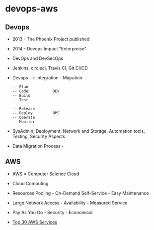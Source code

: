 # devops-aws

## Devops

- 2013 - The Phoenix Project published

- 2014 - Devops Impact "Enterpreise"

- DevOps and DevSecOps

- Jenkins, circleci, Travis CI, Git CI/CD

- Devops --> Integration - Migration

      -- Plan 
      -- Code           DEV
      -- Build 
      -- Test 

      -- Release 
      -- Deploy         OPS
      -- Operate 
      -- Monitor

- SysAdmin, Deployment, Network and Storage, Automation tools, Testing, Security Aspects

- Data Migration Process - 

## AWS

- AWS = Computer Science Cloud

- Cloud Computing

- Resources Pooling - On-Demand Self-Service - Easy Maintenance

- Large Network Access - Availability - Measured Service

- Pay As You Go - Security - Economical

- [Top 30 AWS Services](https://mindmajix.com/top-aws-services)



